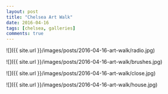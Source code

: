```yaml
---
layout: post
title: "Chelsea Art Walk"
date: 2016-04-16
tags: [chelsea, galleries]
comments: true
---
```

![]({{ site.url }}/images/posts/2016-04-16-art-walk/radio.jpg)

![]({{ site.url }}/images/posts/2016-04-16-art-walk/brushes.jpg)

![]({{ site.url }}/images/posts/2016-04-16-art-walk/close.jpg)

![]({{ site.url }}/images/posts/2016-04-16-art-walk/house.jpg)


